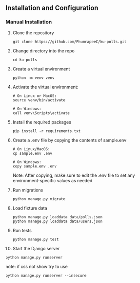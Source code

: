 ## Installation and Configuration

### Manual Installation
1. Clone the repository
   ```
   git clone https://github.com/PhumrapeeC/ku-polls.git
   ```
2. Change directory into the repo
   ```
   cd ku-polls
   ```
3. Create a virtual environment
   ```
   python -m venv venv
   ```
4. Activate the virtual environment:
   ```
   # On Linux or MacOS:
   source venv/bin/activate
   
   # On Windows:
   call venv\Scripts\activate
   ```
5. Install the required packages
   ```
   pip install -r requirements.txt
   ```
6. Create a .env file by copying the contents of sample.env
   
   ```
   # On Linux/MacOS:
   cp sample.env .env

   # On Windows:
   copy sample.env .env
   ```
   Note: After copying, make sure to edit the .env file to set any environment-specific values as needed.
7. Run migrations
   ```
   python manage.py migrate
   ```
8. Load fixture data
   ```
   python manage.py loaddata data/polls.json 
   python manage.py loaddata data/users.json
   ```
9. Run tests
   ```
   python manage.py test
   ```
10. Start the Django server
   ```
   python manage.py runserver
   ```
note: if css not show try to use 
```terminal
python manage.py runserver --insecure
```
